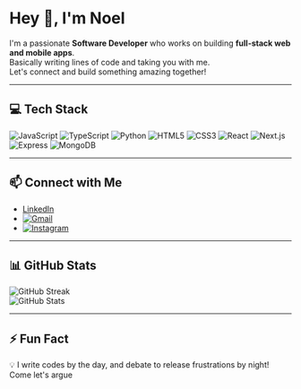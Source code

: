 # Hey 👋, I'm Noel

I'm a passionate **Software Developer** who works on building **full-stack web and mobile apps**.  
Basically writing lines of code and taking you with me.  
Let's connect and build something amazing together! 

---

## 💻 Tech Stack
![JavaScript](https://img.shields.io/badge/-JavaScript-black?style=flat&logo=javascript)
![TypeScript](https://img.shields.io/badge/-TypeScript-black?style=flat&logo=typescript)
![Python](https://img.shields.io/badge/-Python-black?style=flat&logo=python)
![HTML5](https://img.shields.io/badge/-HTML5-black?style=flat&logo=html5)
![CSS3](https://img.shields.io/badge/-CSS3-black?style=flat&logo=css3)
![React](https://img.shields.io/badge/-React-black?style=flat&logo=react)
![Next.js](https://img.shields.io/badge/-Next.js-black?style=flat&logo=next.js)
![Express](https://img.shields.io/badge/-Express-black?style=flat&logo=express)
![MongoDB](https://img.shields.io/badge/-MongoDB-4EA94B?style=flat&logo=mongodb&logoColor=white)


---

## 📫 Connect with Me
- [LinkedIn](https://www.linkedin.com/in/anjeline-noel-odero-456841265/) 
- [![Gmail](https://img.shields.io/badge/-Gmail-D14836?style=flat&logo=gmail&logoColor=white)](mailto:anoel.odero@gmail.com)
- [![Instagram](https://img.shields.io/badge/-Instagram-E4405F?style=flat&logo=instagram&logoColor=white)](https://www.instagram.com/__miss.noel/)


---

## 📊 GitHub Stats
![GitHub Streak](https://streak-stats.demolab.com?user=noel-odero&theme=tokyonight&hide_border=true)  
![GitHub Stats](https://github-readme-stats.vercel.app/api?username=noel-odero&show_icons=true&theme=tokyonight)

---

## ⚡ Fun Fact
💡 I write codes by the day, and debate to release frustrations by night! Come let's argue
